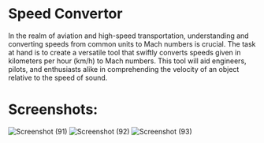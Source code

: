 # Speed Convertor
In the realm of aviation and high-speed transportation, understanding and converting speeds from common units to Mach numbers is crucial. The task at hand is to create a versatile tool that swiftly converts speeds given in kilometers per hour (km/h) to Mach numbers. This tool will aid engineers, pilots, and enthusiasts alike in comprehending the velocity of an object relative to the speed of sound.
# Screenshots:
![Screenshot (91)](https://github.com/91sahil/Speed-Convertor/assets/163306713/7024f739-d704-48df-aa92-2af82b8f1671)
![Screenshot (92)](https://github.com/91sahil/Speed-Convertor/assets/163306713/ce5374d4-631d-4513-a2b3-7e191cd9cbb5)
![Screenshot (93)](https://github.com/91sahil/Speed-Convertor/assets/163306713/44af0aa9-8e5d-4d4b-8e23-a48a68c54438)
